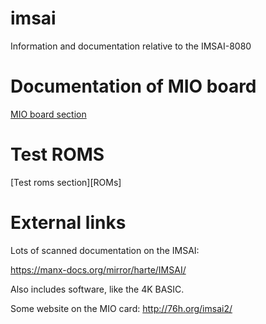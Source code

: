 # imsai

Information and documentation relative to the IMSAI-8080

# Documentation of MIO board

[MIO board section](MIO)

# Test ROMS

[Test roms section][ROMs]

# External links

Lots of scanned documentation on the IMSAI:

https://manx-docs.org/mirror/harte/IMSAI/

Also includes software, like the 4K BASIC.


Some website on the MIO card: http://76h.org/imsai2/

